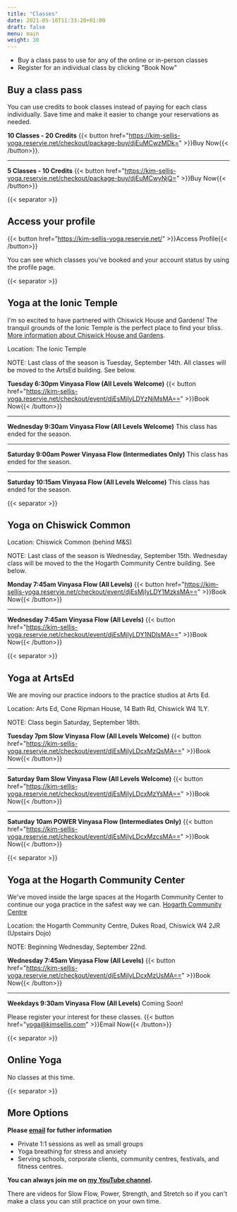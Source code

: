 ```yaml
---
title: "Classes"
date: 2021-05-16T11:33:20+01:00
draft: false
menu: main
weight: 30
---
```

 - Buy a class pass to use for any of the online or in-person classes
 - Register for an individual class by clicking "Book Now"

## Buy a class pass
You can use credits to book classes instead of paying for each class individually.  Save time and make it easier to change your reservations as needed.

**10 Classes - 20 Credits** {{< button href="https://kim-sellis-yoga.reservie.net/checkout/package-buy/djEuMCwzMDk=" >}}Buy Now{{< /button>}}.      

---

**5 Classes - 10 Credits** {{< button href="https://kim-sellis-yoga.reservie.net/checkout/package-buy/djEuMCwyNjQ=" >}}Buy Now{{< /button>}}

{{< separator >}}

## Access your profile 
{{< button href="https://kim-sellis-yoga.reservie.net/" >}}Access Profile{{< /button>}}

You can see which classes you've booked and your account status by using the profile page.


{{< separator >}}


## Yoga at the Ionic Temple 
I'm so excited to have partnered with Chiswick House and Gardens!  The tranquil grounds of the Ionic Temple is the perfect place to find your bliss.  [More information about Chiswick House and Gardens](https://chiswickhouseandgardens.org.uk/event/yoga-at-the-ionic-temple-with-kim-sellis/).

Location: The Ionic Temple

NOTE: Last class of the season is Tuesday, September 14th.  All classes will be moved to the ArtsEd building.  See below.

**Tuesday 6:30pm Vinyasa Flow (All Levels Welcome)** {{< button href="https://kim-sellis-yoga.reservie.net/checkout/event/djEsMjIyLDYzNjMsMA==" >}}Book Now{{< /button>}}

---

**Wednesday 9:30am Vinyasa Flow (All Levels Welcome)** This class has ended for the season.

--- 

**Saturday 9:00am Power Vinyasa Flow (Intermediates Only)** This class has ended for the season.

--- 

**Saturday 10:15am Vinyasa Flow (All Levels Welcome)** This class has ended for the season.

{{< separator >}}


## Yoga on Chiswick Common
Location: Chiswick Common (behind M&S)

NOTE: Last class of the season is Wednesday, September 15th.  Wednesday class will be moved to the the Hogarth Community Centre building.  See below.

**Monday 7:45am Vinyasa Flow (All Levels)** {{< button href="https://kim-sellis-yoga.reservie.net/checkout/event/djEsMjIyLDY1MzksMA==" >}}Book Now{{< /button>}}

---

**Wednesday 7:45am Vinyasa Flow (All Levels)** {{< button href="https://kim-sellis-yoga.reservie.net/checkout/event/djEsMjIyLDY1NDIsMA==" >}}Book Now{{< /button>}}

{{< separator >}}

## Yoga at ArtsEd 
We are moving our practice indoors to the practice studios at Arts Ed.

Location: Arts Ed, Cone Ripman House, 14 Bath Rd, Chiswick W4 1LY.

NOTE: Class begin Saturday, September 18th.

**Tuesday 7pm Slow Vinyasa Flow (All Levels Welcome)** {{< button href="https://kim-sellis-yoga.reservie.net/checkout/event/djEsMjIyLDcxMzQsMA==" >}}Book Now{{< /button>}}

---

**Saturday 9am Slow Vinyasa Flow (All Levels Welcome)** {{< button href="https://kim-sellis-yoga.reservie.net/checkout/event/djEsMjIyLDcxMzYsMA==" >}}Book Now{{< /button>}}

--- 

**Saturday 10am POWER Vinyasa Flow (Intermediates Only)** {{< button href="https://kim-sellis-yoga.reservie.net/checkout/event/djEsMjIyLDcxMzcsMA==" >}}Book Now{{< /button>}}

{{< separator >}}


## Yoga at the Hogarth Community Center
We've moved inside the large spaces at the Hogarth Community Center to continue our yoga practice in the safest way we can. [Hogarth Community Centre](https://hogarthtrust.org.uk)

Location: the Hogarth Community Centre, Dukes Road, Chiswick W4 2JR (Upstairs Dojo)

NOTE: Beginning Wednesday, September 22nd.

**Wednesday 7:45am Vinyasa Flow (All Levels)** {{< button href="https://kim-sellis-yoga.reservie.net/checkout/event/djEsMjIyLDcxMzUsMA==" >}}Book Now{{< /button>}}

--- 

**Weekdays 9:30am Vinyasa Flow (All Levels)** Coming Soon!

Please register your interest for these classes. {{< button href="yoga@kimsellis.com" >}}Email Now{{< /button>}}


{{< separator >}}


## Online Yoga

No classes at this time.

{{< separator >}}


## More Options

**Please [email](mailto:yoga@kimsellis.com) for futher information**
 - Private 1:1 sessions as well as small groups
 - Yoga breathing for stress and anxiety 
 - Serving schools, corporate clients, community centres, festivals, and fitness centres.
 
    
**You can always join me on [my YouTube channel](https://www.youtube.com/channel/UCHH2vOSl0Qxpv7Lw9wv45Sg).**

There are videos for Slow Flow, Power, Strength, and Stretch so if you can't make a class you can still practice on your own time. 
